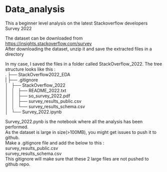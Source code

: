 # Data_analysis

This a beginner level analysis  on  the latest Stackoverflow developers Survey 2022  

The dataset can be downloaded from https://insights.stackoverflow.com/survey    
After downloading the dataset, unzip it and save the extracted files in a directory  

In my case, I saved the files in a folder called StackOverflow_2022. The tree structure looks like this :   
 .
├── StackOverflow2022_EDA  
|   ├── .gitignore  
│   ├── StackOverflow_2022  
│   │   ├── README_2022.txt  
│   │   ├── so_survey_2022.pdf  
│   │   ├── survey_results_public.csv  
│   │   └── survey_results_schema.csv  
│   └── Survey_2022.ipynb  

Survey_2022.pynb is the notebook where all the analysis has been performed.   
As the dataset is large in size(>100MB), you might get issues to push it to github.   
Make a .gitignore file and add the below to this :  
survey_results_public.csv  
survey_results_schema.csv  
This gitignore will make sure that these 2 large files are not pushed to github repo.   
 
